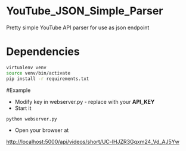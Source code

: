 # YouTube_JSON_Simple_Parser
Pretty simple YouTube API parser for use as json endpoint

# Dependencies
```bash
virtualenv venv
source venv/bin/activate
pip install -r requirements.txt
```


#Example
* Modify key in webserver.py - replace with your **API_KEY**
* Start it 
```bash
python webserver.py
```
* Open your browser at

[http://localhost:5000/api/videos/short/UC-lHJZR3Gqxm24_Vd_AJ5Yw](http://localhost:5000/api/videos/short/UC-lHJZR3Gqxm24_Vd_AJ5Yw)


